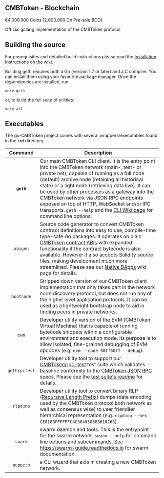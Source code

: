 ##  CMBToken - Blockchain ## 

64.000.000 Coins
12.000.000 On Pre-sale (ICO)

Official golang implementation of the CMBToken protocol.



## Building the source

For prerequisites and detailed build instructions please read the
[Installation Instructions](https://github.com/CoinMarketBrasil/cmbtoken/wiki/Building-CMBToken)
on the wiki.

Building geth requires both a Go (version 1.7 or later) and a C compiler.
You can install them using your favourite package manager.
Once the dependencies are installed, run

    make geth

or, to build the full suite of utilities:

    make all

## Executables

The go-CMBToken project comes with several wrappers/executables found in the `cmd` directory.

| Command    | Description |
|:----------:|-------------|
| **`geth`** | Our main CMBToken CLI client. It is the entry point into the CMBToken network (main-, test- or private net), capable of running as a full node (default) archive node (retaining all historical state) or a light node (retrieving data live). It can be used by other processes as a gateway into the CMBToken network via JSON RPC endpoints exposed on top of HTTP, WebSocket and/or IPC transports. `geth --help` and the [CLI Wiki page](https://github.com/CoinMarketBrasil/cmbtoken/wiki/Command-Line-Options) for command line options. |
| `abigen` | Source code generator to convert CMBToken contract definitions into easy to use, compile-time type-safe Go packages. It operates on plain [CMBToken contract ABIs](https://github.com/CMBToken/wiki/wiki/CMBToken-Contract-ABI) with expanded functionality if the contract bytecode is also available. However it also accepts Solidity source files, making development much more streamlined. Please see our [Native DApps](https://github.com/CoinMarketBrasil/cmbtoken/wiki/Native-DApps:-Go-bindings-to-CMBToken-contracts) wiki page for details. |
| `bootnode` | Stripped down version of our CMBToken client implementation that only takes part in the network node discovery protocol, but does not run any of the higher level application protocols. It can be used as a lightweight bootstrap node to aid in finding peers in private networks. |
| `evm` | Developer utility version of the EVM (CMBToken Virtual Machine) that is capable of running bytecode snippets within a configurable environment and execution mode. Its purpose is to allow isolated, fine-grained debugging of EVM opcodes (e.g. `evm --code 60ff60ff --debug`). |
| `gethrpctest` | Developer utility tool to support our [CMBToken/rpc-test](https://github.com/CMBToken/rpc-tests) test suite which validates baseline conformity to the [CMBToken JSON RPC](https://github.com/CMBToken/wiki/wiki/JSON-RPC) specs. Please see the [test suite's readme](https://github.com/CMBToken/rpc-tests/blob/master/README.md) for details. |
| `rlpdump` | Developer utility tool to convert binary RLP ([Recursive Length Prefix](https://github.com/CMBToken/wiki/wiki/RLP)) dumps (data encoding used by the CMBToken protocol both network as well as consensus wise) to user friendlier hierarchical representation (e.g. `rlpdump --hex CE0183FFFFFFC4C304050583616263`). |
| `swarm`    | swarm daemon and tools. This is the entrypoint for the swarm network. `swarm --help` for command line options and subcommands. See https://swarm-guide.readthedocs.io for swarm documentation. |
| `puppeth`    | a CLI wizard that aids in creating a new CMBToken network. |


